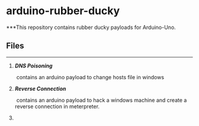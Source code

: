 # arduino-rubber-ducky

***This repository contains rubber ducky payloads for Arduino-Uno. 



## Files

---

1.  ***DNS Poisoning***

    ​	contains an arduino payload to change hosts file in windows

2.  ***Reverse Connection***

    ​    contains an arduino payload to hack a windows machine and create a reverse connection in meterpreter.

3.  